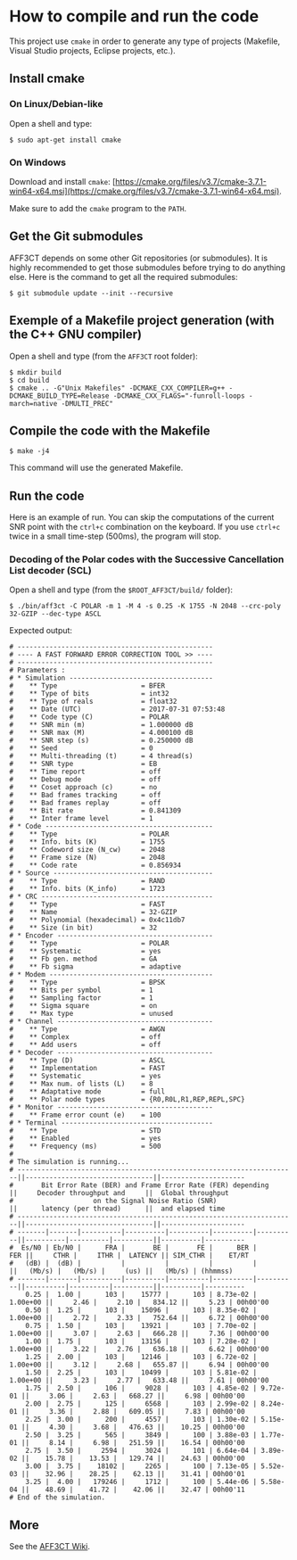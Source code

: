 # How to compile and run the code
This project use `cmake` in order to generate any type of projects (Makefile, Visual Studio projects, Eclipse projects, etc.).

## Install cmake

### On Linux/Debian-like

Open a shell and type:

    $ sudo apt-get install cmake

### On Windows

Download and install `cmake`: [https://cmake.org/files/v3.7/cmake-3.7.1-win64-x64.msi](https://cmake.org/files/v3.7/cmake-3.7.1-win64-x64.msi).

Make sure to add the `cmake` program to the `PATH`.

## Get the Git submodules

AFF3CT depends on some other Git repositories (or submodules). It is highly recommended to get those submodules before trying to do anything else. Here is the command to get all the required submodules:

    $ git submodule update --init --recursive

## Exemple of a Makefile project generation (with the C++ GNU compiler)

Open a shell and type (from the `AFF3CT` root folder):

    $ mkdir build
    $ cd build
    $ cmake .. -G"Unix Makefiles" -DCMAKE_CXX_COMPILER=g++ -DCMAKE_BUILD_TYPE=Release -DCMAKE_CXX_FLAGS="-funroll-loops -march=native -DMULTI_PREC"

## Compile the code with the Makefile

    $ make -j4

This command will use the generated Makefile.

## Run the code
Here is an example of run. You can skip the computations of the current SNR point with the `ctrl+c` combination on the keyboard.
If you use `ctrl+c` twice in a small time-step (500ms), the program will stop.

### Decoding of the Polar codes with the Successive Cancellation List decoder (SCL)

Open a shell and type (from the `$ROOT_AFF3CT/build/` folder):

    $ ./bin/aff3ct -C POLAR -m 1 -M 4 -s 0.25 -K 1755 -N 2048 --crc-poly 32-GZIP --dec-type ASCL

Expected output:

    # -------------------------------------------------
    # ---- A FAST FORWARD ERROR CORRECTION TOOL >> ----
    # -------------------------------------------------
    # Parameters :
    # * Simulation ------------------------------------
    #    ** Type                     = BFER
    #    ** Type of bits             = int32
    #    ** Type of reals            = float32
    #    ** Date (UTC)               = 2017-07-31 07:53:48
    #    ** Code type (C)            = POLAR
    #    ** SNR min (m)              = 1.000000 dB
    #    ** SNR max (M)              = 4.000100 dB
    #    ** SNR step (s)             = 0.250000 dB
    #    ** Seed                     = 0
    #    ** Multi-threading (t)      = 4 thread(s)
    #    ** SNR type                 = EB
    #    ** Time report              = off
    #    ** Debug mode               = off
    #    ** Coset approach (c)       = no
    #    ** Bad frames tracking      = off
    #    ** Bad frames replay        = off
    #    ** Bit rate                 = 0.841309
    #    ** Inter frame level        = 1
    # * Code ------------------------------------------
    #    ** Type                     = POLAR
    #    ** Info. bits (K)           = 1755
    #    ** Codeword size (N_cw)     = 2048
    #    ** Frame size (N)           = 2048
    #    ** Code rate                = 0.856934
    # * Source ----------------------------------------
    #    ** Type                     = RAND
    #    ** Info. bits (K_info)      = 1723
    # * CRC -------------------------------------------
    #    ** Type                     = FAST
    #    ** Name                     = 32-GZIP
    #    ** Polynomial (hexadecimal) = 0x4c11db7
    #    ** Size (in bit)            = 32
    # * Encoder ---------------------------------------
    #    ** Type                     = POLAR
    #    ** Systematic               = yes
    #    ** Fb gen. method           = GA
    #    ** Fb sigma                 = adaptive
    # * Modem -----------------------------------------
    #    ** Type                     = BPSK
    #    ** Bits per symbol          = 1
    #    ** Sampling factor          = 1
    #    ** Sigma square             = on
    #    ** Max type                 = unused
    # * Channel ---------------------------------------
    #    ** Type                     = AWGN
    #    ** Complex                  = off
    #    ** Add users                = off
    # * Decoder ---------------------------------------
    #    ** Type (D)                 = ASCL
    #    ** Implementation           = FAST
    #    ** Systematic               = yes
    #    ** Max num. of lists (L)    = 8
    #    ** Adaptative mode          = full
    #    ** Polar node types         = {R0,R0L,R1,REP,REPL,SPC}
    # * Monitor ---------------------------------------
    #    ** Frame error count (e)    = 100
    # * Terminal --------------------------------------
    #    ** Type                     = STD
    #    ** Enabled                  = yes
    #    ** Frequency (ms)           = 500
    #
    # The simulation is running...
    # ----------------------------------------------------------------------||--------------------------------||---------------------
    #       Bit Error Rate (BER) and Frame Error Rate (FER) depending       ||     Decoder throughput and     ||  Global throughput  
    #                    on the Signal Noise Ratio (SNR)                    ||      latency (per thread)      ||  and elapsed time   
    # ----------------------------------------------------------------------||--------------------------------||---------------------
    # -------|-------|----------|----------|----------|----------|----------||----------|----------|----------||----------|----------
    #  Es/N0 | Eb/N0 |      FRA |       BE |       FE |      BER |      FER ||     CTHR |     ITHR |  LATENCY || SIM_CTHR |    ET/RT 
    #   (dB) |  (dB) |          |          |          |          |          ||   (Mb/s) |   (Mb/s) |     (us) ||   (Mb/s) | (hhmmss) 
    # -------|-------|----------|----------|----------|----------|----------||----------|----------|----------||----------|----------
        0.25 |  1.00 |      103 |    15777 |      103 | 8.73e-02 | 1.00e+00 ||     2.46 |     2.10 |   834.12 ||     5.23 | 00h00'00  
        0.50 |  1.25 |      103 |    15096 |      103 | 8.35e-02 | 1.00e+00 ||     2.72 |     2.33 |   752.64 ||     6.72 | 00h00'00  
        0.75 |  1.50 |      103 |    13921 |      103 | 7.70e-02 | 1.00e+00 ||     3.07 |     2.63 |   666.28 ||     7.36 | 00h00'00  
        1.00 |  1.75 |      103 |    13156 |      103 | 7.28e-02 | 1.00e+00 ||     3.22 |     2.76 |   636.18 ||     6.62 | 00h00'00  
        1.25 |  2.00 |      103 |    12146 |      103 | 6.72e-02 | 1.00e+00 ||     3.12 |     2.68 |   655.87 ||     6.94 | 00h00'00  
        1.50 |  2.25 |      103 |    10499 |      103 | 5.81e-02 | 1.00e+00 ||     3.23 |     2.77 |   633.48 ||     7.61 | 00h00'00  
        1.75 |  2.50 |      106 |     9028 |      103 | 4.85e-02 | 9.72e-01 ||     3.06 |     2.63 |   668.27 ||     6.98 | 00h00'00  
        2.00 |  2.75 |      125 |     6568 |      103 | 2.99e-02 | 8.24e-01 ||     3.36 |     2.88 |   609.05 ||     7.83 | 00h00'00  
        2.25 |  3.00 |      200 |     4557 |      103 | 1.30e-02 | 5.15e-01 ||     4.30 |     3.68 |   476.63 ||    10.25 | 00h00'00  
        2.50 |  3.25 |      565 |     3849 |      100 | 3.88e-03 | 1.77e-01 ||     8.14 |     6.98 |   251.59 ||    16.54 | 00h00'00  
        2.75 |  3.50 |     2594 |     3024 |      101 | 6.64e-04 | 3.89e-02 ||    15.78 |    13.53 |   129.74 ||    24.63 | 00h00'00  
        3.00 |  3.75 |    18102 |     2265 |      100 | 7.13e-05 | 5.52e-03 ||    32.96 |    28.25 |    62.13 ||    31.41 | 00h00'01  
        3.25 |  4.00 |   179246 |     1712 |      100 | 5.44e-06 | 5.58e-04 ||    48.69 |    41.72 |    42.06 ||    32.47 | 00h00'11  
    # End of the simulation.

## More

See the [AFF3CT Wiki](https://github.com/aff3ct/aff3ct/wiki).

